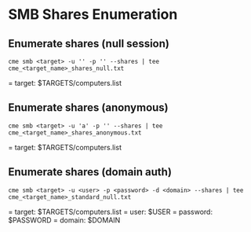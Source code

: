 # SMB Shares Enumeration

## Enumerate shares (null session)

```
cme smb <target> -u '' -p '' --shares | tee cme_<target_name>_shares_null.txt
```

= target: $TARGETS/computers.list

## Enumerate shares (anonymous)

```
cme smb <target> -u 'a' -p '' --shares | tee cme_<target_name>_shares_anonymous.txt
```

= target: $TARGETS/computers.list

## Enumerate shares (domain auth)

```
cme smb <target> -u <user> -p <password> -d <domain> --shares | tee cme_<target_name>_standard_null.txt
```

= target: $TARGETS/computers.list
= user: $USER
= password: $PASSWORD
= domain: $DOMAIN
